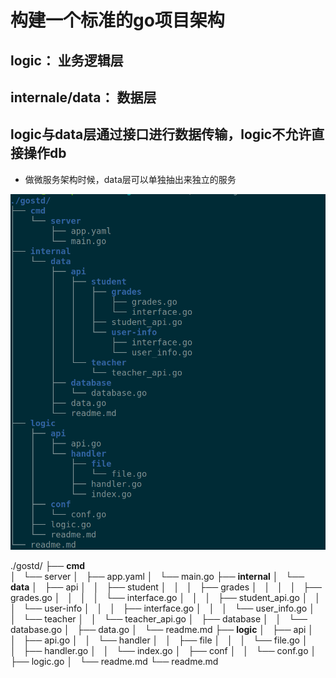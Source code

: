 # 构建一个标准的go项目架构
## logic： 业务逻辑层
## internale/data： 数据层
## logic与data层通过接口进行数据传输，logic不允许直接操作db
- 做微服务架构时候，data层可以单独抽出来独立的服务

![avatar](images/gostd.png)

./gostd/
├── **cmd**         
│   └── server
│       ├── app.yaml
│       └── main.go
├── **internal**
│   └── **data**
│       ├── api
│       │   ├── student
│       │   │   ├── grades
│       │   │   │   ├── grades.go
│       │   │   │   └── interface.go
│       │   │   ├── student_api.go
│       │   │   └── user-info
│       │   │       ├── interface.go
│       │   │       └── user_info.go
│       │   └── teacher
│       │       └── teacher_api.go
│       ├── database
│       │   └── database.go
│       ├── data.go
│       └── readme.md
├── **logic**
│   ├── api
│   │   ├── api.go
│   │   └── handler
│   │       ├── file
│   │       │   └── file.go
│   │       ├── handler.go
│   │       └── index.go
│   ├── conf
│   │   └── conf.go
│   ├── logic.go
│   └── readme.md
└── readme.md
